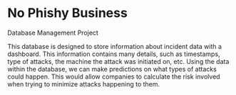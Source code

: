 # No Phishy Business
Database Management Project

This database is designed to store information about incident data with a dashboard. This information contains many details, such as timestamps, type of attacks, the machine the attack was initiated on, etc. Using the data within the database, we can make predictions on what types of attacks could happen. This would allow companies to calculate the risk involved when trying to minimize attacks happening to them.
